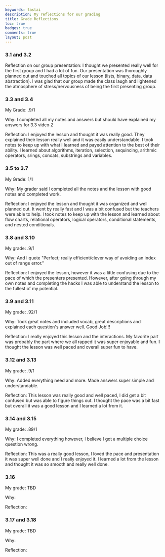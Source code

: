 ```yaml
---
keywords: fastai
description: My reflections for our grading 
title: Grade Reflections
toc: true 
badges: true
comments: true
layout: post
---
```


### 3.1 and 3.2

Reflection on our group presentation: I thought we presented really well for the first group and I had a lot of fun. Our presentation was thoroughly planned out and touched all topics of our lesson (lists, binary, data, data abstraction). I was glad that our group made the class laugh and lightened the atmosphere of stress/nervousness of being the first presenting group. 

### 3.3 and 3.4 

My Grade: .9/1

Why: I completed all my notes and answers but should have explained my answers for 3.3 video 2

Reflection: I enjoyed the lesson and thought it was really good. They explained their lesson really well and it was easily understandable. I took notes to keep up with what I learned and payed attention to the best of their ability. I learned about algorithms, iteration, selection, sequincing, arithmic operators, srings, concats, substrings and variables.

### 3.5 to 3.7

My Grade: 1/1

Why: My grader said I completed all the notes and the lesson with good notes and completed work.

Reflection: I enjoyed the lesson and thought it was organized and well planned out. It went by really fast and I was a bit confused but the teachers were able to help. I took notes to keep up with the lesson and learned about flow charts, relational operators, logical operators, conditional statements, and nested conditionals.

### 3.8 and 3.10

My grade: .9/1

Why: And I quote "Perfect; really efficient/clever way of avoiding an index out of range error."

Reflection: I enjoyed the lesson, however it was a little confusing due to the pace of which the presenters presented. However, after going through my own notes and completing the hacks I was able to understand the lesson to the fullest of my potential.

### 3.9 and 3.11

My grade: .92/1

Why: Took great notes and included vocab, great descriptions and explained each question's answer well. Good Job!!!

Reflection: I really enjoyed this lesson and the interactions. My favorite part was probably the part where we all rapped it was super enjoyable and fun. I thought the lesson was well paced and overall super fun to have. 

### 3.12 and 3.13

My grade: .9/1

Why: Added everything need and more. Made answers super simple and understandable. 

Reflection: This lesson was really good and well paced, I did get a bit confused but was able to figure things out. I thought the pace was a bit fast but overall it was a good lesson and I learned a lot from it. 

### 3.14 and 3.15

My grade: .89/1

Why: I completed everything however, I believe I got a multiple choice question wrong. 

Reflection: This was a really good lesson, I loved the pace and presentation it was super well done and I really enjoyed it. I learned a lot from the lesson and thought it was so smooth and really well done. 

### 3.16 

My grade: TBD

Why:

Reflection: 

### 3.17 and 3.18

My grade: TBD

Why:

Reflection: 